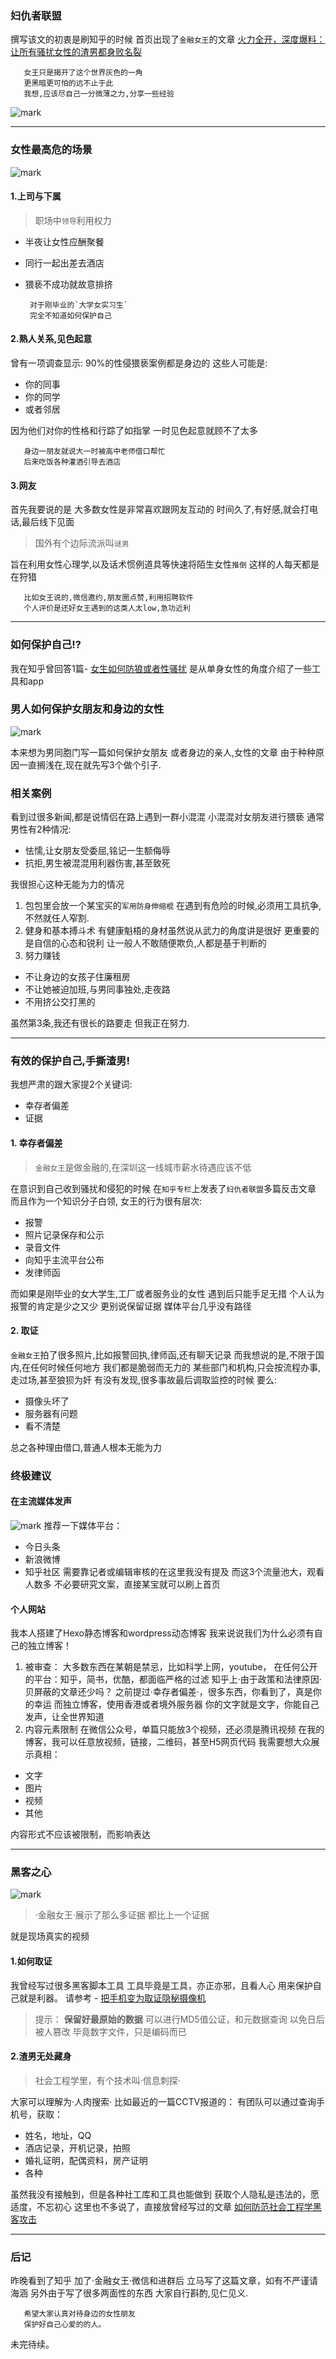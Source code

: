 ### 妇仇者联盟
撰写该文的初衷是刷知乎的时候
首页出现了`金融女王`的文章
[火力全开，深度爆料：让所有骚扰女性的渣男都身败名裂](https://zhuanlan.zhihu.com/p/25709520)

       女王只是揭开了这个世界灰色的一角
       更黑暗更可怕的远不止于此
       我想,应该尽自己一分微薄之力,分享一些经验

![mark](http://oe40n695u.bkt.clouddn.com/blog/20170313/105116801.jpg)

 


---

### 女性最高危的场景
![mark](http://oe40n695u.bkt.clouddn.com/blog/20170313/105128208.png)
 

 

#### 1.上司与下属  

> 职场中`领导`利用权力  

- 半夜让女性应酬聚餐
- 同行一起出差去酒店
- 猥亵不成功就故意排挤
  
       对于刚毕业的`大学女实习生`
       完全不知道如何保护自己


#### 2.熟人关系,见色起意
曾有一项调查显示:
90%的性侵猥亵案例都是身边的
这些人可能是:
- 你的同事
- 你的同学
- 或者邻居  

因为他们对你的性格和行踪了如指掌
一时见色起意就顾不了太多

       身边一朋友就说大一时被高中老师借口帮忙
       后来吃饭各种灌酒引导去酒店

#### 3.网友
首先我要说的是
大多数女性是非常喜欢跟网友互动的
时间久了,有好感,就会打电话,最后线下见面

> 国外有个边际流派叫`谜男`

旨在利用女性心理学,以及话术惯例道具等快速将陌生女性`推倒`
这样的人每天都是在狩猎

       比如女王说的,微信邀约,朋友圈点赞,利用招聘软件
       个人评价是还好女王遇到的这类人太low,急功近利

---

###  如何保护自己!?
我在知乎曾回答1篇- [女生如何防狼或者性骚扰](https://www.zhihu.com/question/25263240/answer/140244969)
是从单身女性的角度介绍了一些工具和app
### 男人如何保护女朋友和身边的女性
![mark](http://oe40n695u.bkt.clouddn.com/blog/20170313/105134712.png)

 

本来想为男同胞门写一篇如何保护女朋友
或者身边的亲人,女性的文章
由于种种原因一直搁浅在,现在就先写3个做个引子.

### 相关案例
看到过很多新闻,都是说情侣在路上遇到一群小混混
小混混对女朋友进行猥亵
通常男性有2种情况:
- 怯懦,让女朋友受委屈,铭记一生额侮辱
- 抗拒,男生被混混用利器伤害,甚至致死   

我很担心这种无能为力的情况
1. 包包里会放一个某宝买的`军用防身伸缩棍`
在遇到有危险的时候,必须用工具抗争,不然就任人窄割.
2. 健身和基本搏斗术
有健康魁梧的身材虽然说从武力的角度讲是很好
更重要的是自信的心态和锐利
让一般人不敢随便欺负,人都是基于判断的
3. 努力赚钱
- 不让身边的女孩子住廉租房
- 不让她被迫加班,与男同事独处,走夜路
- 不用挤公交打黑的

虽然第3条,我还有很长的路要走
但我正在努力.

---
### 有效的保护自己,手撕渣男!
我想严肃的跟大家提2个关键词:
- 幸存者偏差
- 证据

#### 1. 幸存者偏差
> `金融女王`是做金融的,在深圳这一线城市薪水待遇应该不低

在意识到自己收到骚扰和侵犯的时候
在`知乎专栏`上发表了`妇仇者联盟`多篇反击文章
而且作为一个知识分子白领,
女王的行为很有层次:
- 报警
- 照片记录保存和公示
- 录音文件
- 向知乎主流平台公布  
- 发律师函

而如果是刚毕业的女大学生,工厂或者服务业的女性
遇到后只能手足无措
个人认为报警的肯定是少之又少
更别说保留证据
媒体平台几乎没有路径

#### 2. 取证
`金融女王`拍了很多照片,比如报警回执,律师函,还有聊天记录
而我想说的是,不限于国内,在任何时候任何地方
我们都是脆弱而无力的
某些部门和机构,只会按流程办事,走过场,甚至狼狈为奸
有没有发现,很多事故最后调取监控的时候
要么:
- 摄像头坏了
- 服务器有问题
- 看不清楚  

总之各种理由借口,普通人根本无能为力


### 终极建议
#### 在主流媒体发声
![mark](http://oe40n695u.bkt.clouddn.com/blog/20170313/105323877.png)
推荐一下媒体平台：
- 今日头条
- 新浪微博
- 知乎社区
需要靠记者或编辑审核的在这里我没有提及
而这3个流量池大，观看人数多
不必要研究文案，直接某宝就可以刷上首页

#### 个人网站
我本人搭建了Hexo静态博客和wordpress动态博客
我来说说我们为什么必须有自己的独立博客！
1. 被审查：
大多数东西在某朝是禁忌，比如科学上网，youtube，
在任何公开的平台：知乎，简书，优酷，都面临严格的过滤
知乎上·由于政策和法律原因·贝屏蔽的文章还少吗？
之前提过·幸存者偏差·，很多东西，你看到了，真是你的幸运
而独立博客，使用香港或者境外服务器
你的文字就是文字，你能自己发声，让全世界知道
2. 内容元素限制
在微信公众号，单篇只能放3个视频，还必须是腾讯视频
在我的博客，我可以任意放视频，链接，二维码，甚至H5网页代码
我需要想大众展示真相：
- 文字
- 图片
- 视频
- 其他  

内容形式不应该被限制，而影响表达

---
### 黑客之心
![mark](http://oe40n695u.bkt.clouddn.com/blog/20170313/105142935.png)

 

> ·金融女王·展示了那么多证据
> 都比上一个证据

就是现场真实的视频
#### 1.如何取证
我曾经写过很多黑客脚本工具
工具毕竟是工具，亦正亦邪，且看人心
用来保护自己就是利器。
请参考 -  [把手机变为取证隐秘摄像机](http://mp.weixin.qq.com/s?__biz=MjM5ODM5MjM5Mg==&mid=2650419655&idx=1&sn=9bc72cdcbb0949f1e9f708ecf05eb285&chksm=bec5f6e089b27ff6e8a4f9cb27f83dce4afd0a597fa91bef869d69c96c1c3e55f367a12f1479&mpshare=1&scene=1&srcid=0313EZMuMGW6I3nRcH0colkR#rd) 

> 提示：
**保留好最原始的数据**
可以进行MD5值公证，和元数据查询
以免日后被人篡改
毕竟数字文件，只是编码而已

#### 2.渣男无处藏身
> 社会工程学里，有个技术叫·信息刺探·

大家可以理解为·人肉搜索·
比如最近的一篇CCTV报道的：
有团队可以通过查询手机号，获取：
- 姓名，地址，QQ
- 酒店记录，开机记录，拍照
- 婚礼证明，配偶资料，房产证明
- 各种   

虽然我没有接触到，但是各种社工库和工具也能做到
获取个人隐私是违法的，愿适度，不忘初心
这里也不多说了，直接放曾经写过的文章
[如何防范社会工程学黑客攻击](http://huxiaoshuang.com/2016/09/26/%E7%A4%BE%E4%BC%9A%E5%B7%A5%E7%A8%8B%E5%AD%A6/)

---

### 后记
昨晚看到了知乎
加了·金融女王·微信和进群后
立马写了这篇文章，如有不严谨请海涵
另外由于写了很多两面性的东西
大家自行斟酌,见仁见义.

       希望大家认真对待身边的女性朋友
       保护好自己心爱的的人。

未完待续。

